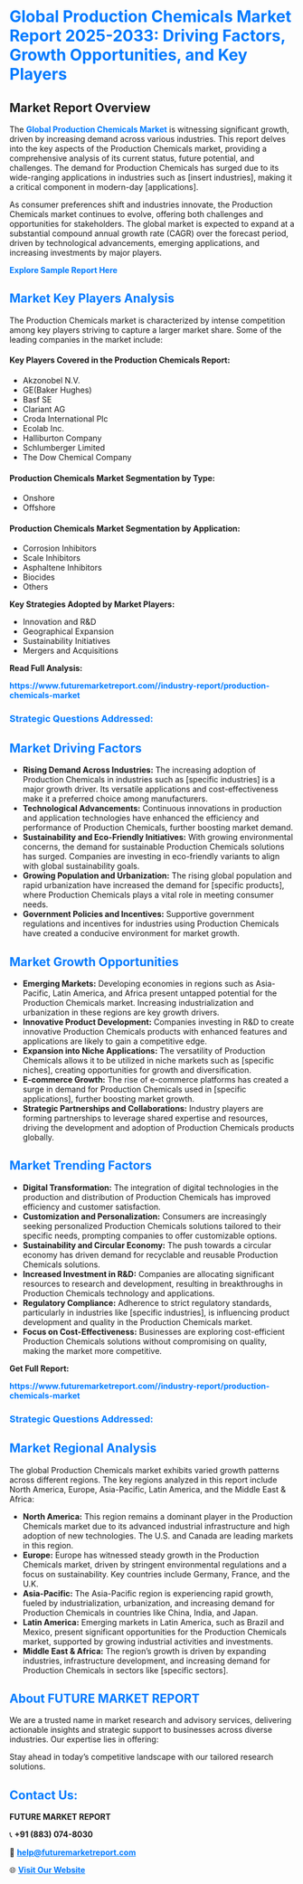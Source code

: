 <h1 style="color: #007BFF;">Global Production Chemicals Market Report 2025-2033: Driving Factors, Growth Opportunities, and Key Players</h1>

<section id="overview">
<h2>Market Report Overview</h2>
<p>The <a href="https://www.futuremarketreport.com//industry-report/production-chemicals-market" style="color: #007BFF; text-decoration: none;"><strong>Global Production Chemicals Market</strong></a> is witnessing significant growth, driven by increasing demand across various industries. This report delves into the key aspects of the Production Chemicals market, providing a comprehensive analysis of its current status, future potential, and challenges. The demand for Production Chemicals has surged due to its wide-ranging applications in industries such as [insert industries], making it a critical component in modern-day [applications].</p>
<p>As consumer preferences shift and industries innovate, the Production Chemicals market continues to evolve, offering both challenges and opportunities for stakeholders. The global market is expected to expand at a substantial compound annual growth rate (CAGR) over the forecast period, driven by technological advancements, emerging applications, and increasing investments by major players.</p>
</section>

<section id="overview">
<p><a href="https://www.futuremarketreport.com//request-sample/reportId=57489" style="color: #007BFF; text-decoration: none;"><strong>Explore Sample Report Here</strong></a></p>
</section>

<section id="key-players">
<h2 style="color: #007BFF;">Market Key Players Analysis</h2>
<p>The Production Chemicals market is characterized by intense competition among key players striving to capture a larger market share. Some of the leading companies in the market include:</p>
<h4>Key Players Covered in the Production Chemicals Report:</h4>
<ul><li>Akzonobel N.V.</li><li>GE(Baker Hughes)</li><li>Basf SE</li><li>Clariant AG</li><li>Croda International Plc</li><li>Ecolab Inc.</li><li>Halliburton Company</li><li>Schlumberger Limited</li><li>The Dow Chemical Company</li></ul>
<h4>Production Chemicals Market Segmentation by Type:</h4>
<ul><li>Onshore</li><li>Offshore</li></ul>

<h4>Production Chemicals Market Segmentation by Application:</h4>
<ul><li>Corrosion Inhibitors</li><li>Scale Inhibitors</li><li>Asphaltene Inhibitors</li><li>Biocides</li><li>Others</li></ul>
<p><strong>Key Strategies Adopted by Market Players:</strong></p>
<ul>
<li>Innovation and R&D</li>
<li>Geographical Expansion</li>
<li>Sustainability Initiatives</li>
<li>Mergers and Acquisitions</li>
</ul>
</section>

<section>
<p><strong>Read Full Analysis: </strong></p><a href="https://www.futuremarketreport.com//industry-report/production-chemicals-market" style="color: #007BFF; text-decoration: none;"><strong>https://www.futuremarketreport.com//industry-report/production-chemicals-market</strong></a>
<h3 style="color: #007BFF;">Strategic Questions Addressed:</h3>
</section>

<section id="driving-factors">
<h2 style="color: #007BFF;">Market Driving Factors</h2>
<ul>
<li><strong>Rising Demand Across Industries:</strong> The increasing adoption of Production Chemicals in industries such as [specific industries] is a major growth driver. Its versatile applications and cost-effectiveness make it a preferred choice among manufacturers.</li>
<li><strong>Technological Advancements:</strong> Continuous innovations in production and application technologies have enhanced the efficiency and performance of Production Chemicals, further boosting market demand.</li>
<li><strong>Sustainability and Eco-Friendly Initiatives:</strong> With growing environmental concerns, the demand for sustainable Production Chemicals solutions has surged. Companies are investing in eco-friendly variants to align with global sustainability goals.</li>
<li><strong>Growing Population and Urbanization:</strong> The rising global population and rapid urbanization have increased the demand for [specific products], where Production Chemicals plays a vital role in meeting consumer needs.</li>
<li><strong>Government Policies and Incentives:</strong> Supportive government regulations and incentives for industries using Production Chemicals have created a conducive environment for market growth.</li>
</ul>
</section>

<section id="growth-opportunities">
<h2 style="color: #007BFF;">Market Growth Opportunities</h2>
<ul>
<li><strong>Emerging Markets:</strong> Developing economies in regions such as Asia-Pacific, Latin America, and Africa present untapped potential for the Production Chemicals market. Increasing industrialization and urbanization in these regions are key growth drivers.</li>
<li><strong>Innovative Product Development:</strong> Companies investing in R&D to create innovative Production Chemicals products with enhanced features and applications are likely to gain a competitive edge.</li>
<li><strong>Expansion into Niche Applications:</strong> The versatility of Production Chemicals allows it to be utilized in niche markets such as [specific niches], creating opportunities for growth and diversification.</li>
<li><strong>E-commerce Growth:</strong> The rise of e-commerce platforms has created a surge in demand for Production Chemicals used in [specific applications], further boosting market growth.</li>
<li><strong>Strategic Partnerships and Collaborations:</strong> Industry players are forming partnerships to leverage shared expertise and resources, driving the development and adoption of Production Chemicals products globally.</li>
</ul>
</section>

<section id="trending-factors">
<h2 style="color: #007BFF;">Market Trending Factors</h2>
<ul>
<li><strong>Digital Transformation:</strong> The integration of digital technologies in the production and distribution of Production Chemicals has improved efficiency and customer satisfaction.</li>
<li><strong>Customization and Personalization:</strong> Consumers are increasingly seeking personalized Production Chemicals solutions tailored to their specific needs, prompting companies to offer customizable options.</li>
<li><strong>Sustainability and Circular Economy:</strong> The push towards a circular economy has driven demand for recyclable and reusable Production Chemicals solutions.</li>
<li><strong>Increased Investment in R&D:</strong> Companies are allocating significant resources to research and development, resulting in breakthroughs in Production Chemicals technology and applications.</li>
<li><strong>Regulatory Compliance:</strong> Adherence to strict regulatory standards, particularly in industries like [specific industries], is influencing product development and quality in the Production Chemicals market.</li>
<li><strong>Focus on Cost-Effectiveness:</strong> Businesses are exploring cost-efficient Production Chemicals solutions without compromising on quality, making the market more competitive.</li>
</ul>
</section>

<section>
<p><strong>Get Full Report: </strong></p><a href="https://www.futuremarketreport.com//industry-report/production-chemicals-market" style="color: #007BFF; text-decoration: none;"><strong>https://www.futuremarketreport.com//industry-report/production-chemicals-market</strong></a>
<h3 style="color: #007BFF;">Strategic Questions Addressed:</h3>
</section>


<section id="regional-analysis">
<h2 style="color: #007BFF;">Market Regional Analysis</h2>
<p>The global Production Chemicals market exhibits varied growth patterns across different regions. The key regions analyzed in this report include North America, Europe, Asia-Pacific, Latin America, and the Middle East & Africa:</p>
<ul>
<li><strong>North America:</strong> This region remains a dominant player in the Production Chemicals market due to its advanced industrial infrastructure and high adoption of new technologies. The U.S. and Canada are leading markets in this region.</li>
<li><strong>Europe:</strong> Europe has witnessed steady growth in the Production Chemicals market, driven by stringent environmental regulations and a focus on sustainability. Key countries include Germany, France, and the U.K.</li>
<li><strong>Asia-Pacific:</strong> The Asia-Pacific region is experiencing rapid growth, fueled by industrialization, urbanization, and increasing demand for Production Chemicals in countries like China, India, and Japan.</li>
<li><strong>Latin America:</strong> Emerging markets in Latin America, such as Brazil and Mexico, present significant opportunities for the Production Chemicals market, supported by growing industrial activities and investments.</li>
<li><strong>Middle East & Africa:</strong> The region’s growth is driven by expanding industries, infrastructure development, and increasing demand for Production Chemicals in sectors like [specific sectors].</li>
</ul>
</section>

<footer>
<h2 style="color: #007BFF;">About FUTURE MARKET REPORT</h2>
<p>We are a trusted name in market research and advisory services, delivering actionable insights and strategic support to businesses across diverse industries. Our expertise lies in offering:</p>

<p>Stay ahead in today’s competitive landscape with our tailored research solutions.</p>

<h2 style="color: #007BFF;">Contact Us:</h2>
<p><strong>FUTURE MARKET REPORT</strong></p>
<p>📞 <strong>+91 (883) 074-8030</strong></p>
<p>📧 <strong><a href="mailto:help@futuremarketreport.com" style="color: #007BFF;">help@futuremarketreport.com</a></strong></p>
<p>🌐 <strong><a href="https://www.futuremarketreport.com/" style="color: #007BFF;">Visit Our Website</a></strong></p>
</footer>